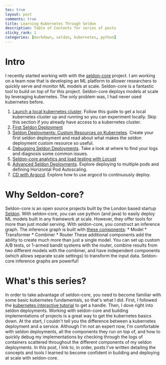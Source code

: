 ```yaml
---
toc: true
layout: post
comments: true
title: Learning Kubernetes Through Seldon
description: Table of Contents for series of posts
sticky_rank: 1
categories: [markdown, seldon, kubernetes, python] 
---
```

# Intro 
I recently started working with with the [seldon-core](https://docs.seldon.io/projects/seldon-core/en/v1.1.0/) project. I am working on a team now that is developing an ML platform to allower researchers to quickly serve and monitor ML models at scale. Seldon-core is a fantastic tool to build on top of for this project. Seldon-core deploys models at scale by leveraging kubernetes. The only problem was, I had never used kubernetes before. 

1. [Launch a local kubernetes cluster](https://ntorba.github.io/writing/jupyter/2020/07/17/local-kubernetes.html). Follow this guide to get a local kubernetes cluster up and running so you can experiment locally. Skip this section if you already have access to a kubernetes cluster.
2. [First Seldon Deployment]() 
3. [Seldon Deployments: Custom Resources on Kubernetes](). Create your first seldon deployment and read about what makes the seldon deployment custom resource so useful. 
4. [Debugging Seldon Deployments](). Take a look at where to find your logs and diagnosis some common issues. 
5. [Seldon-core analytics and load testing with Locust]()
5. [Advanced Seldon Deployments](). Explore deploying to multiple pods and defining Horizontal Pod Autoscaling.
6.  [CD with Argocd](). Explore how to use argocd to continuously deploy. 
    

# Why Seldon-core? 
Seldon-core is an open source projects built by the London based startup [Seldon](https://www.seldon.io/). With seldon-core, you can use python (and java) to easily deploy ML models built in any framework at scale. However, they offer tools for more than just model serving. With seldon-core, you construct an inference graph. The inference graph is built with [these components](https://docs.seldon.io/projects/seldon-core/en/v1.1.0/python/python_component.html): 
    * Model
    * Transformer
    * Combiner 
    * Router
These additional components add the ability to create much more than just a single model. You can set up custom A/B tests, or 1-armed bandit systems with the router, combine results from two different models with the combiner, and have independent components (which allows separate scale settings) to transform the input data. Seldon-core inference graphs are powerful! 

# What's this series? 
In order to take advantage of seldon-core, you need to become familiar with some basic kubernetes fundamentals, so that's what I did. First, I followed the [kubernetes interactive tutorial](https://kubernetes.io/docs/tutorials/kubernetes-basics/create-cluster/cluster-interactive/) to get a handle. Then, I dove right into seldon deployments. Working with seldon-core and building implementations of projects is a great way to get the kubernetes basics down. At the start, I couldn't tell you the difference between a kubernetes deployment and a service. Although I'm not an expert now, I'm comfortable with seldon deployments, all the components they run on top of, and how to quickly debug my implementations by checking through the logs of containers scattered throughout the different components of my seldon deployments. 
In this post, I link to, in order, posts I've written detailing the concepts and tools I learned to become confident in building and deploying at scale with seldon-core.

    
    

